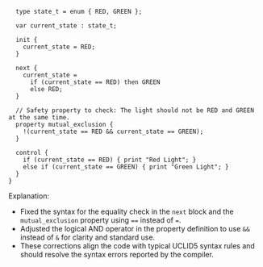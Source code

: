 ```module main {
  type state_t = enum { RED, GREEN };

  var current_state : state_t;

  init {
    current_state = RED;
  }

  next {
    current_state = 
      if (current_state == RED) then GREEN
      else RED;
  }

  // Safety property to check: The light should not be RED and GREEN at the same time.
  property mutual_exclusion {
    !(current_state == RED && current_state == GREEN);
  }

  control {
    if (current_state == RED) { print "Red Light"; }
    else if (current_state == GREEN) { print "Green Light"; }
  }
}
```
Explanation:
- Fixed the syntax for the equality check in the `next` block and the `mutual_exclusion` property using `==` instead of `=`.
- Adjusted the logical AND operator in the property definition to use `&&` instead of `&` for clarity and standard use.
- These corrections align the code with typical UCLID5 syntax rules and should resolve the syntax errors reported by the compiler.